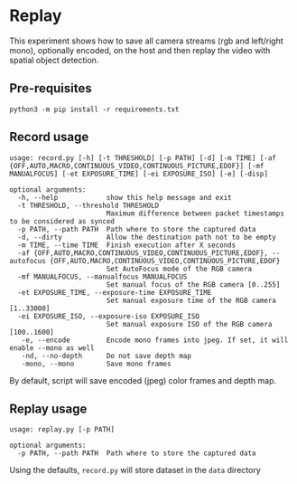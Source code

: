 # Replay

This experiment shows how to save all camera streams (rgb and left/right mono), optionally encoded, on the host and then
replay the video with spatial object detection.

## Pre-requisites

```
python3 -m pip install -r requirements.txt
```

## Record usage
```
usage: record.py [-h] [-t THRESHOLD] [-p PATH] [-d] [-m TIME] [-af {OFF,AUTO,MACRO,CONTINUOUS_VIDEO,CONTINUOUS_PICTURE,EDOF}] [-mf MANUALFOCUS] [-et EXPOSURE_TIME] [-ei EXPOSURE_ISO] [-e] [-disp]

optional arguments:
  -h, --help            show this help message and exit
  -t THRESHOLD, --threshold THRESHOLD
                        Maximum difference between packet timestamps to be considered as synced
  -p PATH, --path PATH  Path where to store the captured data
  -d, --dirty           Allow the destination path not to be empty
  -m TIME, --time TIME  Finish execution after X seconds
  -af {OFF,AUTO,MACRO,CONTINUOUS_VIDEO,CONTINUOUS_PICTURE,EDOF}, --autofocus {OFF,AUTO,MACRO,CONTINUOUS_VIDEO,CONTINUOUS_PICTURE,EDOF}
                        Set AutoFocus mode of the RGB camera
  -mf MANUALFOCUS, --manualfocus MANUALFOCUS
                        Set manual focus of the RGB camera [0..255]
  -et EXPOSURE_TIME, --exposure-time EXPOSURE_TIME
                        Set manual exposure time of the RGB camera [1..33000]
  -ei EXPOSURE_ISO, --exposure-iso EXPOSURE_ISO
                        Set manual exposure ISO of the RGB camera [100..1600]
   -e, --encode         Encode mono frames into jpeg. If set, it will enable --mono as well
   -nd, --no-depth      Do not save depth map
   -mono, --mono        Save mono frames
```

By default, script will save encoded (jpeg) color frames and depth map.
## Replay usage
```
usage: replay.py [-p PATH]

optional arguments:
  -p PATH, --path PATH  Path where to store the captured data
```

Using the defaults, `record.py` will store dataset in the `data` directory
